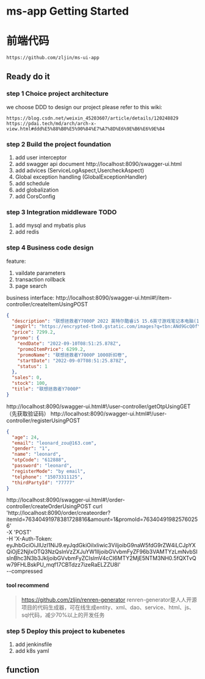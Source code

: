# ms-app Getting Started

# 前端代码
```
https://github.com/zljin/ms-ui-app
```

## Ready do it
### step 1 Choice project architecture

we choose DDD to design our project
please refer to this wiki:
```
https://blog.csdn.net/weixin_45203607/article/details/120248829
https://pdai.tech/md/arch/arch-x-view.html#ddd%E5%88%B0%E5%90%84%E7%A7%8D%E6%9E%B6%E6%9E%84
```

### step 2 Build the project foundation

1. add user interceptor
2. add swagger api document
    http://localhost:8090/swagger-ui.html
3. add advices (ServiceLogAspect,UsercheckAspect)
4. Global exception handling (GlobalExceptionHandler)
5. add schedule
6. add globalization
7. add CorsConfig

### step 3 Integration middleware TODO

1. add mysql and mybatis plus
2. add redis 

### step 4 Business code design

feature: 
1. vaildate parameters
2. transaction rollback
3. page search

business interface:
http://localhost:8090/swagger-ui.html#!/item-controller/createItemUsingPOST
```json
{
  "description": "联想拯救者Y7000P 2022 英特尔酷睿i5 15.6英寸游戏笔记本电脑(12代i5-12500H 16G 512G RTX3050 2.5k电竞屏)",
  "imgUrl": "https://encrypted-tbn0.gstatic.com/images?q=tbn:ANd9GcQ0fYHgzv0IJWDWX3YKxaEuepxdq0FjF-9J0U66FfSrjg&s",
  "price": 7299.2,
  "promo": {
    "endDate": "2022-09-10T08:51:25.878Z",
    "promoItemPrice": 6299.2,
    "promoName": "联想拯救者Y7000P 1000折扣卷",
    "startDate": "2022-09-07T08:51:25.878Z",
    "status": 1
  },
  "sales": 0,
  "stock": 100,
  "title": "联想拯救者Y7000P"
}
```
http://localhost:8090/swagger-ui.html#!/user-controller/getOtpUsingGET（先获取验证码）
http://localhost:8090/swagger-ui.html#!/user-controller/registerUsingPOST
```json
{
  "age": 24,
  "email": "leonard_zou@163.com",
  "gender": "1",
  "name": "leonard",
  "otpCode": "612888",
  "password": "leonard",
  "registerMode": "by email",
  "telphone": "15073311125",
  "thirdPartyId": "77777"
}
```

http://localhost:8090/swagger-ui.html#!/order-controller/createOrderUsingPOST
curl 'http://localhost:8090/order/createorder?itemId=76340491978381728816&amount=1&promoId=763404919825760256' \
  -X 'POST' \
  -H 'X-Auth-Token: eyJhbGciOiJIUzI1NiJ9.eyJqdGkiOiIxIiwic3ViIjoibG9naW5fdG9rZW4iLCJpYXQiOjE2NjIxOTQ3NzQsInVzZXJuYW1lIjoibGVvbmFyZF96b3VAMTYzLmNvbSIsInBhc3N3b3JkIjoibGVvbmFyZCIsImV4cCI6MTY2MjE5NTM3NH0.5fQXTvQw79FHLBskPU_mqf17CBTdzz7izeRaELZZU8I' \
  --compressed

#### tool recommend
> https://github.com/zljin/renren-generator
> renren-generator是人人开源项目的代码生成器，可在线生成entity、xml、dao、service、html、js、sql代码，减少70%以上的开发任务



### step 5 Deploy this project to kubenetes
1. add jenkinsfile
2. add k8s yaml

## function
